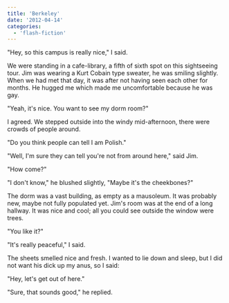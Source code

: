 ```yaml
---
title: 'Berkeley'
date: '2012-04-14'
categories:
  - 'flash-fiction'
---
```


"Hey, so this campus is really nice," I said.

We were standing in a cafe-library, a fifth of sixth spot on this sightseeing
tour. Jim was wearing a Kurt Cobain type sweater, he was smiling slightly. When
we had met that day, it was after not having seen each other for months. He
hugged me which made me uncomfortable because he was gay.

"Yeah, it's nice. You want to see my dorm room?"

I agreed. We stepped outside into the windy mid-afternoon, there were crowds of
people around.

"Do you think people can tell I am Polish."

"Well, I'm sure they can tell you're not from around here," said Jim.

"How come?"

"I don't know," he blushed slightly, "Maybe it's the cheekbones?"

The dorm was a vast building, as empty as a mausoleum. It was probably new,
maybe not fully populated yet. Jim's room was at the end of a long hallway. It
was nice and cool; all you could see outside the window were trees.

"You like it?"

"It's really peaceful," I said.

The sheets smelled nice and fresh. I wanted to lie down and sleep, but I did not
want his dick up my anus, so I said:

"Hey, let's get out of here."

"Sure, that sounds good," he replied.
